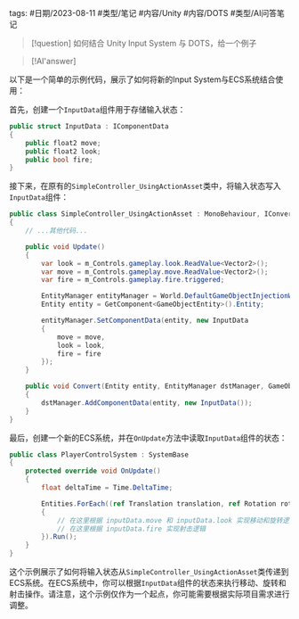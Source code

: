 



tags: #日期/2023-08-11 #类型/笔记 #内容/Unity #内容/DOTS #类型/AI问答笔记 


> [!question]
> 如何结合 Unity Input System 与 DOTS，给一个例子

> [!AI'answer]

以下是一个简单的示例代码，展示了如何将新的Input System与ECS系统结合使用：

首先，创建一个`InputData`组件用于存储输入状态：

```csharp
public struct InputData : IComponentData
{
    public float2 move;
    public float2 look;
    public bool fire;
}
```

接下来，在原有的`SimpleController_UsingActionAsset`类中，将输入状态写入`InputData`组件：

```csharp
public class SimpleController_UsingActionAsset : MonoBehaviour, IConvertGameObjectToEntity
{
    // ...其他代码...

    public void Update()
    {
        var look = m_Controls.gameplay.look.ReadValue<Vector2>();
        var move = m_Controls.gameplay.move.ReadValue<Vector2>();
        var fire = m_Controls.gameplay.fire.triggered;

        EntityManager entityManager = World.DefaultGameObjectInjectionWorld.EntityManager;
        Entity entity = GetComponent<GameObjectEntity>().Entity;

        entityManager.SetComponentData(entity, new InputData
        {
            move = move,
            look = look,
            fire = fire
        });
    }

    public void Convert(Entity entity, EntityManager dstManager, GameObjectConversionSystem conversionSystem)
    {
        dstManager.AddComponentData(entity, new InputData());
    }
}
```

最后，创建一个新的ECS系统，并在`OnUpdate`方法中读取`InputData`组件的状态：

```csharp
public class PlayerControlSystem : SystemBase
{
    protected override void OnUpdate()
    {
        float deltaTime = Time.DeltaTime;

        Entities.ForEach((ref Translation translation, ref Rotation rotation, in InputData inputData) =>
        {
            // 在这里根据 inputData.move 和 inputData.look 实现移动和旋转逻辑
            // 在这里根据 inputData.fire 实现射击逻辑
        }).Run();
    }
}
```

这个示例展示了如何将输入状态从`SimpleController_UsingActionAsset`类传递到ECS系统。在ECS系统中，你可以根据`InputData`组件的状态来执行移动、旋转和射击操作。请注意，这个示例仅作为一个起点，你可能需要根据实际项目需求进行调整。